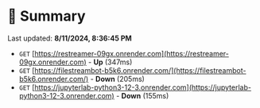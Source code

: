 # 📖 Summary
Last updated: **8/11/2024, 8:36:45 PM**

- `GET` [https://restreamer-09gx.onrender.com](https://restreamer-09gx.onrender.com) - **Up** (347ms)
- `GET` [https://filestreambot-b5k6.onrender.com/](https://filestreambot-b5k6.onrender.com/) - **Down** (205ms)
- `GET` [https://jupyterlab-python3-12-3.onrender.com](https://jupyterlab-python3-12-3.onrender.com) - **Down** (155ms)

